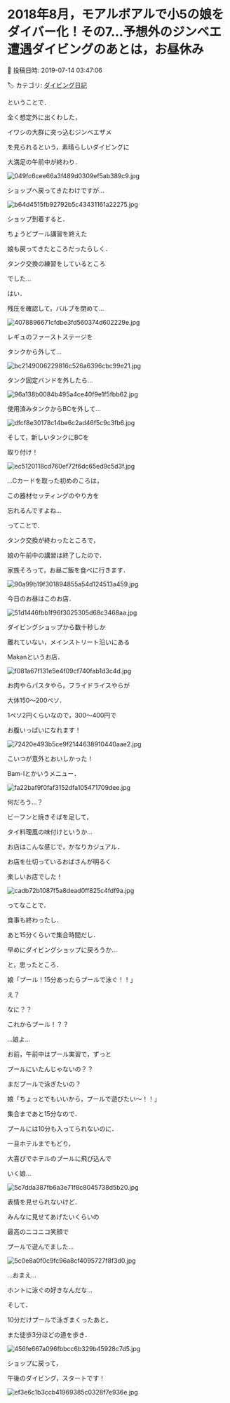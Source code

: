 # 2018年8月，モアルボアルで小5の娘をダイバー化！その7…予想外のジンベエ遭遇ダイビングのあとは，お昼休み

📅 投稿日時: 2019-07-14 03:47:06

🏷️ カテゴリ: [ダイビング日記](ce3a7a8d424d112fce83ee85c81a0e344.md)

ということで．


全く想定外に出くわした，


イワシの大群に突っ込むジンベエザメ


を見られるという，素晴らしいダイビングに


大満足の午前中が終わり．




![049fc6cee66a3f489d0309ef5ab389c9.jpg](images/049fc6cee66a3f489d0309ef5ab389c9.jpg)




ショップへ戻ってきたわけですが…




![b64d4515fb92792b5c43431161a22275.jpg](images/b64d4515fb92792b5c43431161a22275.jpg)







ショップ到着すると．


ちょうどプール講習を終えた


娘も戻ってきたところだったらしく．


タンク交換の練習をしているところ


でした…





はい．


残圧を確認して，バルブを閉めて…




![4078896671cfdbe3fd560374d602229e.jpg](images/4078896671cfdbe3fd560374d602229e.jpg)




レギュのファーストステージを


タンクから外して…




![bc2149006229816c526a6396cbc99e21.jpg](images/bc2149006229816c526a6396cbc99e21.jpg)




タンク固定バンドを外したら…




![96a138b0084b495a4ce40f9e1f5fbb62.jpg](images/96a138b0084b495a4ce40f9e1f5fbb62.jpg)




使用済みタンクからBCを外して…




![dfcf8e30178c14be6c2ad46f5c9c3fb6.jpg](images/dfcf8e30178c14be6c2ad46f5c9c3fb6.jpg)




そして，新しいタンクにBCを


取り付け！




![ec5120118cd760ef72f6dc65ed9c5d3f.jpg](images/ec5120118cd760ef72f6dc65ed9c5d3f.jpg)




…Cカードを取った初めのころは，


この器材セッティングのやり方を


忘れるんですよね…





ってことで．


タンク交換が終わったところで，


娘の午前中の講習は終了したので．





家族そろって，お昼ご飯を食べに行きます．




![90a99b19f301894855a54d124513a459.jpg](images/90a99b19f301894855a54d124513a459.jpg)




今日のお昼はこのお店．




![51d1446fbb1f96f3025305d68c3468aa.jpg](images/51d1446fbb1f96f3025305d68c3468aa.jpg)




ダイビングショップから数十秒しか


離れていない，メインストリート沿いにある


Makanというお店．




![f081a67f131e5e4f09cf740fab1d3c4d.jpg](images/f081a67f131e5e4f09cf740fab1d3c4d.jpg)




お肉やらパスタやら，フライドライスやらが


大体150～200ペソ．


1ペソ2円くらいなので，300～400円で


お腹いっぱいになれます！




![72420e493b5ce9f2144638910440aae2.jpg](images/72420e493b5ce9f2144638910440aae2.jpg)




こいつが意外とおいしかった！


Bam-Iとかいうメニュー．




![fa22baf9f0faf3152dfa105471709dee.jpg](images/fa22baf9f0faf3152dfa105471709dee.jpg)




何だろう…？


ビーフンと焼きそばを足して，


タイ料理風の味付けというか…





お店はこんな感じで，かなりカジュアル．


お店を仕切っているおばさんが明るく


楽しいお店でした！




![cadb72b1087f5a8dead0ff825c4fdf9a.jpg](images/cadb72b1087f5a8dead0ff825c4fdf9a.jpg)







ってなことで．


食事も終わったし．


あと15分くらいで集合時間だし．


早めにダイビングショップに戻ろうか…


と，思ったところ．





娘「プール！15分あったらプールで泳ぐ！！」





え？


なに？？


これからプール！？？


…娘よ…


お前，午前中はプール実習で，ずっと


プールにいたんじゃないの？？


まだプールで泳ぎたいの？





娘「ちょっとでもいいから，プールで遊びたい～！！」





集合まであと15分なので．


プールには10分も入ってられないのに．


一旦ホテルまでもどり，


大喜びでホテルのプールに飛び込んで


いく娘…




![5c7dda387fb6a3e71f8c8045738d5b20.jpg](images/5c7dda387fb6a3e71f8c8045738d5b20.jpg)




表情を見せられないけど．


みんなに見せてあげたいくらいの


最高のニコニコ笑顔で


プールで遊んでました…




![5c0e8a0f0c9fc96a8cf4095727f8f3d0.jpg](images/5c0e8a0f0c9fc96a8cf4095727f8f3d0.jpg)




…おまえ…


ホントに泳ぐの好きなんだな…





そして．


10分だけプールで泳ぎまくったあと，


また徒歩3分ほどの道を歩き．




![456fe667a096fbbcc6b329b45928c7d5.jpg](images/456fe667a096fbbcc6b329b45928c7d5.jpg)




ショップに戻って，


午後のダイビング，スタートです！




![ef3e6c1b3ccb41969385c0328f7e936e.jpg](images/ef3e6c1b3ccb41969385c0328f7e936e.jpg)

